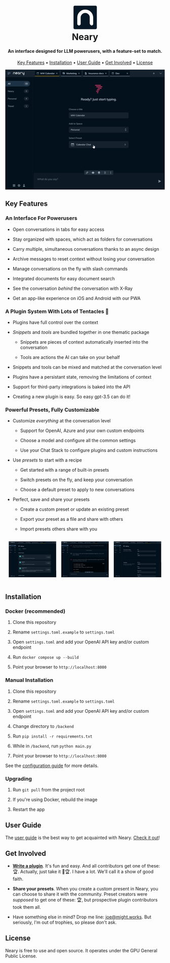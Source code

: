 <h1 align="center">
  <br>
  <img src="docs/images/neary-icon.png" alt="Markdownify" width="75">
  <br>
  Neary
  <br>
</h1>

<h4 align="center">An interface designed for LLM powerusers, with a feature-set to match.</h4>

<p align="center">
  <a href="#key-features">Key Features</a> •
  <a href="#download">Installation</a> •
  <a href="#credits">User Guide</a> •
  <a href="#credits">Get Involved</a> •
  <a href="#license">License</a>
</p>

<img src="docs/images/neary-demo.gif">

## Key Features

### An Interface For Powerusers

- Open conversations in tabs for easy access

- Stay organized with spaces, which act as folders for conversations

- Carry multiple, simultaneous conversations thanks to an async design

- Archive messages to reset context without losing your conversation
  
- Manage conversations on the fly with slash commands

- Integrated documents for easy document search
  
- See the conversation *behind* the conversation with X-Ray

- Get an app-like experience on iOS and Android with our PWA


### A Plugin System With Lots of Tentacles 🐙

- Plugins have full control over the context

- *Snippets* and *tools* are bundled together in one thematic package

  - Snippets are pieces of context automatically inserted into the conversation

  - Tools are actions the AI can take on your behalf

- Snippets and tools can be mixed and matched at the conversation level

- Plugins have a persistant state, removing the limitations of context
  
- Support for third-party integrations is baked into the API

- Creating a new plugin is easy. So easy gpt-3.5 can do it!
  

### Powerful Presets, Fully Customizable

- Customize *everything* at the conversation level

  - Support for OpenAI, Azure and your own custom endpoints

  - Choose a model and configure all the common settings

  - Use your Chat Stack to configure plugins and custom instructions

- Use *presets* to start with a recipe

  - Get started with a range of built-in presets

  - Switch presets on the fly, and keep your conversation

  - Choose a default preset to apply to new conversations

- Perfect, save and share your presets

  - Create a custom preset or update an existing preset

  - Export your preset as a file and share with others

  - Import presets others share with you


<br/>

<div align="center">
  <img src="docs/images/plugins.png" style="width: 150px;">
  &nbsp;&nbsp;
  <img src="docs/images/messages.png" style="width: 150px">
  &nbsp;&nbsp;
  <img src="docs/images/model-settings.png" style="width: 150px">
</div>

<br/>

## Installation

### Docker (recommended)

1. Clone this repository
   
2. Rename `settings.toml.example` to `settings.toml`
   
3. Open `settings.toml` and add your OpenAI API key and/or custom endpoint
   
4. Run `docker compose up --build`
   
5. Point your browser to `http://localhost:8000`

### Manual Installation

1. Clone this repository
   
2. Rename `settings.toml.example` to `settings.toml`
   
3. Open `settings.toml` and add your OpenAI API key and/or custom endpoint

4. Change directory to `/backend`

5. Run `pip install -r requirements.txt`

6. While in `/backend`, run `python main.py`

7. Point your browser to `http://localhost:8000`

See the [configuration guide](#) for more details.

### Upgrading

1. Run `git pull` from the project root
   
2. If you're using Docker, rebuild the image
   
3. Restart the app

## User Guide

The [user guide](#) is the best way to get acquainted with Neary. [Check it out](#)!

## Get Involved

- **[Write a plugin](#)**. It's fun and easy. And all contributors get one of these: 🏆. Actually, just take it 🤲🏆. I have a lot. We'll call it a show of good faith.

- **Share your presets**. When you create a custom present in Neary, you can choose to share it with the community. Preset creators were *supposed* to get one of these: 🏆, but prospective plugin contributors took them all.

- Have something else in mind? Drop me line: [joe@might.works](#). But seriously, I'm out of trophies, so please don't ask.

## License

Neary is free to use and open source. It operates under the GPU General Public License.